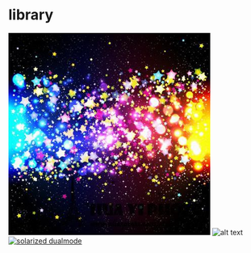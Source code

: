 # library
![alt text](http://github.com/chany88/library/blob/master/image/4x6ft-1-25x2-m-Bokeh.jpg?raw=true)
![alt text](http://github.com/chany88/library/blob/master/image/4x6ft-1-25x2-m-Bokeh.jpg/to/img.png)
[![solarized dualmode](https://https://github.com/chany88/library/blob/master/image/4x6ft-1-25x2-m-Bokeh.jpg)](#features)
